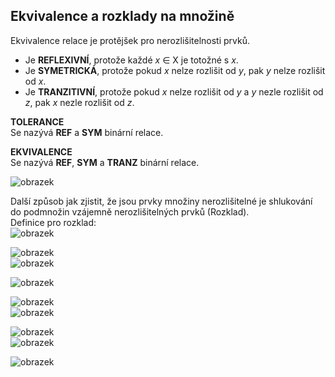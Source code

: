 ## Ekvivalence a rozklady na množině
Ekvivalence relace je protějšek pro nerozlišitelnosti prvků.
- Je **REFLEXIVNÍ**, protože každé *x* ∈ X je totožné s *x*.
- Je **SYMETRICKÁ**, protože pokud *x* nelze rozlišit od *y*, pak *y* nelze rozlišit od *x*.
- Je **TRANZITIVNÍ**, protože pokud *x* nelze rozlišit od *y* a *y* nezle rozlišit od *z*, pak *x* nezle rozlišit od *z*.

**TOLERANCE**\
Se nazývá **REF** a **SYM** binární relace.

**EKVIVALENCE**\
Se nazývá **REF**, **SYM** a **TRANZ** binární relace.

![obrazek](https://github.com/Rexpes/upol_matros/assets/84129869/224e20c5-1571-4790-b76e-ff6b01777875)

Další způsob jak zjistit, že jsou prvky množiny nerozlišitelné je shlukování do podmnožin vzájemně nerozlišitelných prvků (Rozklad).\
Definice pro rozklad:\
![obrazek](https://github.com/Rexpes/upol_matros/assets/84129869/2cc1bc55-ea40-4ab0-839d-ca4df519e550)

![obrazek](https://github.com/Rexpes/upol_matros/assets/84129869/e751269f-3d39-4346-974a-fe26e9b9c17b)\
![obrazek](https://github.com/Rexpes/upol_matros/assets/84129869/416c2584-edc4-4edc-b105-d3680c7acd30)

![obrazek](https://github.com/Rexpes/upol_matros/assets/84129869/10023eec-a8c1-40a7-a05b-a97558efdc9e)

![obrazek](https://github.com/Rexpes/upol_matros/assets/84129869/6d40dd5f-4b49-4054-9760-fb93abda9845)\
![obrazek](https://github.com/Rexpes/upol_matros/assets/84129869/3a92f41b-54c2-4de5-b324-65844f003354)

![obrazek](https://github.com/Rexpes/upol_matros/assets/84129869/fe347daf-a4d5-4100-9c11-cf7df0780f5a)\
![obrazek](https://github.com/Rexpes/upol_matros/assets/84129869/87478d30-6fb5-4984-b1b1-81eb6c2985e1)

![obrazek](https://github.com/Rexpes/upol_matros/assets/84129869/a264089a-9fa9-41a9-9a35-9f074d25b46c)
